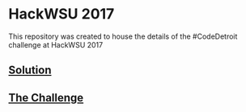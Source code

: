 # HackWSU 2017

This repository was created to house the details of the #CodeDetroit challenge at HackWSU 2017  

## [Solution](./solution/solution.md)

## [The Challenge](./challenge/challenge.md)
